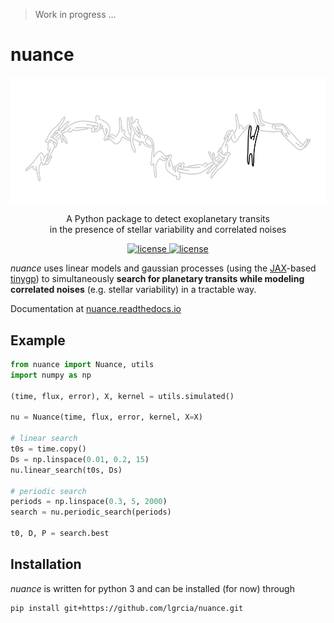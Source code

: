 > Work in progress ...

# nuance

<p align="center" style="margin-top:20px">
    <img src="docs/source/_static/nuance.svg" height="200">
</p>

<p align="center">
  A Python package to detect exoplanetary transits <br>in the presence of stellar variability and correlated noises
  <br>
  <p align="center">
    <a href="./LICENSE">
      <img src="https://img.shields.io/badge/license-MIT-lightgray.svg?style=flat" alt="license"/>
    </a>
      <a href="https://nuance.readthedocs.io">
      <img src="https://img.shields.io/badge/ReadThe-Doc-blue.svg?style=flat" alt="license"/> 
    </a>
  </p>
</p>

*nuance* uses linear models and gaussian processes (using the [JAX](https://github.com/google/jax)-based [tinygp](https://github.com/dfm/tinygp)) to simultaneously **search for planetary transits while modeling correlated noises** (e.g. stellar variability) in a tractable way.

Documentation at [nuance.readthedocs.io](https://nuance.readthedocs.io)

## Example

```python
from nuance import Nuance, utils
import numpy as np

(time, flux, error), X, kernel = utils.simulated()

nu = Nuance(time, flux, error, kernel, X=X)

# linear search
t0s = time.copy()
Ds = np.linspace(0.01, 0.2, 15)
nu.linear_search(t0s, Ds)

# periodic search
periods = np.linspace(0.3, 5, 2000)
search = nu.periodic_search(periods)

t0, D, P = search.best
```

## Installation

*nuance* is written for python 3 and can be installed (for now) through

```shell
pip install git+https://github.com/lgrcia/nuance.git
```
